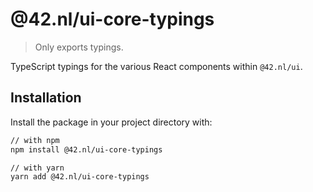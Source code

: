 # @42.nl/ui-core-typings

> Only exports typings.

TypeScript typings for the various React components within `@42.nl/ui`.

## Installation

Install the package in your project directory with:

```sh
// with npm
npm install @42.nl/ui-core-typings

// with yarn
yarn add @42.nl/ui-core-typings
```
